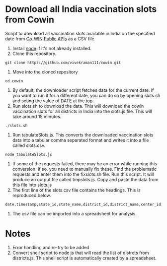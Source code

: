 #  Download all India vaccination slots from Cowin
Script to download all vaccination slots available in India on the specified date from [Co-WIN Public APIs](https://apisetu.gov.in/public/api/cowin/cowin-public-v2) as a CSV file

1. Install [node](https://nodejs.org/en/download/) if it's not already installed.
1. Clone this repository. 
```shell
git clone https://github.com/vivekraman111/cowin.git
```
1. Move into the cloned repository
```shell
cd cowin
```
1. By default, the downloader script fetches data for the current date. If you want to run it for a different date, you can do so by opening slots.sh and seting the value of DATE at the top.
1. Run slots.sh to download the data. This will download the cowin vaccination slots for all districts in India into the slots.js file. This will take around 15 minutes.
```shell
./slots.sh 
```
1. Run tabulateSlots.js. This converts the downloaded vaccination slots data into a tabular comma separated format and writes it into a file called slots.csv.
```shell
node tabulateSlots.js
```
1. If some of the requests failed, there may be an error while running this conversion. If so, you need to manually fix these. Find the problematic requests and enter them into the fixslots.sh file. Run this script. It will produce an output file called tmpslots.js. Copy and paste the data from this file into slots.js
1. The first line of the slots.csv file contains the headings. This is reproduced below.
```
date,timestamp,state_id,state_name,district_id,district_name,center_id,name,address,state_name,district_name,block_name,pincode,from,to,lat,long,fee_type,session_id,date,available_capacity,available_capacity_dose1,available_capacity_dose2,fee,allow_all_age,min_age_limit,max_age_limit,vaccine,slots
```
1. The csv file can be imported into a spreadsheet for analysis.

# Notes
1. Error handling and re-try to be added
1. Convert shell script to node js that will read the list of distrcts from districts.js. This shell script is automatically created by a spreadsheet.